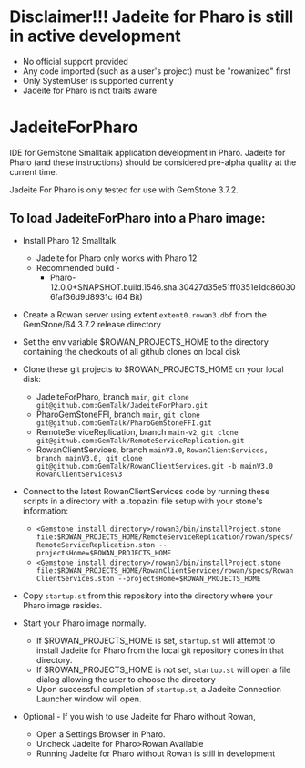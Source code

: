 # Disclaimer!!! Jadeite for Pharo is still in active development
* No official support provided
* Any code imported (such as a user's project) must be "rowanized" first
* Only SystemUser is supported currently
* Jadeite for Pharo is not traits aware

# JadeiteForPharo
IDE for GemStone Smalltalk application development in Pharo.
Jadeite for Pharo (and these instructions) should be considered pre-alpha quality at the current time. 

Jadeite For Pharo is only tested for use with GemStone 3.7.2. 

## To load JadeiteForPharo into a Pharo image:

- Install Pharo 12 Smalltalk.
  - Jadeite for Pharo only works with Pharo 12
  - Recommended build -
    - Pharo-12.0.0+SNAPSHOT.build.1546.sha.30427d35e51ff0351e1dc860306faf36d9d8931c (64 Bit)
- Create a Rowan server using extent `extent0.rowan3.dbf` from the GemStone/64 3.7.2 release directory
- Set the env variable $ROWAN_PROJECTS_HOME to the directory containing the checkouts of all github clones on local disk
- Clone these git projects to $ROWAN_PROJECTS_HOME on your local disk: 
	* JadeiteForPharo, branch `main`, `git clone git@github.com:GemTalk/JadeiteForPharo.git`
	* PharoGemStoneFFI, branch `main`, `git clone git@github.com:GemTalk/PharoGemStoneFFI.git`
	* RemoteServiceReplication, branch `main-v2`, `git clone git@github.com:GemTalk/RemoteServiceReplication.git`
 	* RowanClientServices, branch `mainV3.0`, `RowanClientServices, branch mainV3.0, git clone git@github.com:GemTalk/RowanClientServices.git -b mainV3.0 RowanClientServicesV3`
- Connect to the latest RowanClientServices code by running these scripts in a directory with a .topazini file setup with your stone's information:
	* `<Gemstone install directory>/rowan3/bin/installProject.stone file:$ROWAN_PROJECTS_HOME/RemoteServiceReplication/rowan/specs/RemoteServiceReplication.ston --projectsHome=$ROWAN_PROJECTS_HOME`
	* `<Gemstone install directory>/rowan3/bin/installProject.stone file:$ROWAN_PROJECTS_HOME/RowanClientServices/rowan/specs/RowanClientServices.ston --projectsHome=$ROWAN_PROJECTS_HOME`

- Copy `startup.st` from this repository into the directory where your Pharo image resides.
- Start your Pharo image normally.
	* If $ROWAN_PROJECTS_HOME is set, `startup.st` will attempt to install Jadeite for Pharo from the local git repository clones in that directory.
 	* If $ROWAN_PROJECTS_HOME is not set, `startup.st` will open a file dialog allowing the user to choose the directory
  	* Upon successful completion of `startup.st`, a Jadeite Connection Launcher window will open. 

- Optional - If you wish to use Jadeite for Pharo without Rowan, 
	* Open a Settings Browser in Pharo.
 	* Uncheck Jadeite for Pharo>Rowan Available
  	* Running Jadeite for Pharo without Rowan is still in development
